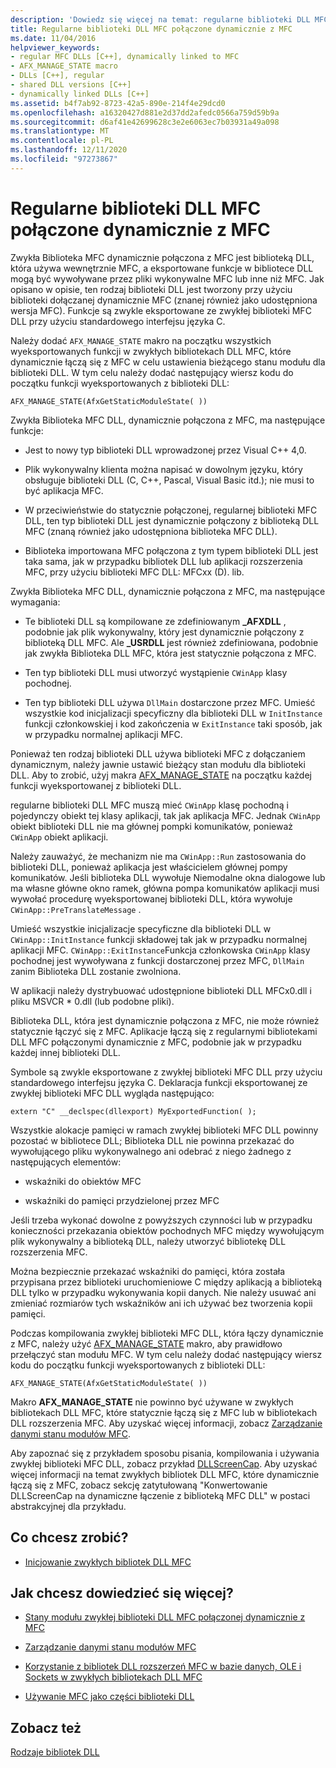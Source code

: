 ```yaml
---
description: 'Dowiedz się więcej na temat: regularne biblioteki DLL MFC połączone dynamicznie z MFC'
title: Regularne biblioteki DLL MFC połączone dynamicznie z MFC
ms.date: 11/04/2016
helpviewer_keywords:
- regular MFC DLLs [C++], dynamically linked to MFC
- AFX_MANAGE_STATE macro
- DLLs [C++], regular
- shared DLL versions [C++]
- dynamically linked DLLs [C++]
ms.assetid: b4f7ab92-8723-42a5-890e-214f4e29dcd0
ms.openlocfilehash: a16320427d881e2d37dd2afedc0566a759d59b9a
ms.sourcegitcommit: d6af41e42699628c3e2e6063ec7b03931a49a098
ms.translationtype: MT
ms.contentlocale: pl-PL
ms.lasthandoff: 12/11/2020
ms.locfileid: "97273867"
---
```

# <a name="regular-mfc-dlls-dynamically-linked-to-mfc"></a>Regularne biblioteki DLL MFC połączone dynamicznie z MFC

Zwykła Biblioteka MFC dynamicznie połączona z MFC jest biblioteką DLL, która używa wewnętrznie MFC, a eksportowane funkcje w bibliotece DLL mogą być wywoływane przez pliki wykonywalne MFC lub inne niż MFC. Jak opisano w opisie, ten rodzaj biblioteki DLL jest tworzony przy użyciu biblioteki dołączanej dynamicznie MFC (znanej również jako udostępniona wersja MFC). Funkcje są zwykle eksportowane ze zwykłej biblioteki MFC DLL przy użyciu standardowego interfejsu języka C.

Należy dodać `AFX_MANAGE_STATE` makro na początku wszystkich wyeksportowanych funkcji w zwykłych bibliotekach DLL MFC, które dynamicznie łączą się z MFC w celu ustawienia bieżącego stanu modułu dla biblioteki DLL. W tym celu należy dodać następujący wiersz kodu do początku funkcji wyeksportowanych z biblioteki DLL:

```
AFX_MANAGE_STATE(AfxGetStaticModuleState( ))
```

Zwykła Biblioteka MFC DLL, dynamicznie połączona z MFC, ma następujące funkcje:

- Jest to nowy typ biblioteki DLL wprowadzonej przez Visual C++ 4,0.

- Plik wykonywalny klienta można napisać w dowolnym języku, który obsługuje biblioteki DLL (C, C++, Pascal, Visual Basic itd.); nie musi to być aplikacja MFC.

- W przeciwieństwie do statycznie połączonej, regularnej biblioteki MFC DLL, ten typ biblioteki DLL jest dynamicznie połączony z biblioteką DLL MFC (znaną również jako udostępniona biblioteka MFC DLL).

- Biblioteka importowana MFC połączona z tym typem biblioteki DLL jest taka sama, jak w przypadku bibliotek DLL lub aplikacji rozszerzenia MFC, przy użyciu biblioteki MFC DLL: MFCxx (D). lib.

Zwykła Biblioteka MFC DLL, dynamicznie połączona z MFC, ma następujące wymagania:

- Te biblioteki DLL są kompilowane ze zdefiniowanym **_AFXDLL** , podobnie jak plik wykonywalny, który jest dynamicznie połączony z biblioteką DLL MFC. Ale **_USRDLL** jest również zdefiniowana, podobnie jak zwykła Biblioteka DLL MFC, która jest statycznie połączona z MFC.

- Ten typ biblioteki DLL musi utworzyć wystąpienie `CWinApp` klasy pochodnej.

- Ten typ biblioteki DLL używa `DllMain` dostarczone przez MFC. Umieść wszystkie kod inicjalizacji specyficzny dla biblioteki DLL w `InitInstance` funkcji członkowskiej i kod zakończenia w `ExitInstance` taki sposób, jak w przypadku normalnej aplikacji MFC.

Ponieważ ten rodzaj biblioteki DLL używa biblioteki MFC z dołączaniem dynamicznym, należy jawnie ustawić bieżący stan modułu dla biblioteki DLL. Aby to zrobić, użyj makra [AFX_MANAGE_STATE](../mfc/reference/extension-dll-macros.md#afx_manage_state) na początku każdej funkcji wyeksportowanej z biblioteki DLL.

regularne biblioteki DLL MFC muszą mieć `CWinApp` klasę pochodną i pojedynczy obiekt tej klasy aplikacji, tak jak aplikacja MFC. Jednak `CWinApp` obiekt biblioteki DLL nie ma głównej pompki komunikatów, ponieważ `CWinApp` obiekt aplikacji.

Należy zauważyć, że mechanizm nie ma `CWinApp::Run` zastosowania do biblioteki DLL, ponieważ aplikacja jest właścicielem głównej pompy komunikatów. Jeśli biblioteka DLL wywołuje Niemodalne okna dialogowe lub ma własne główne okno ramek, główna pompa komunikatów aplikacji musi wywołać procedurę wyeksportowanej biblioteki DLL, która wywołuje `CWinApp::PreTranslateMessage` .

Umieść wszystkie inicjalizacje specyficzne dla biblioteki DLL w `CWinApp::InitInstance` funkcji składowej tak jak w przypadku normalnej aplikacji MFC. `CWinApp::ExitInstance`Funkcja członkowska `CWinApp` klasy pochodnej jest wywoływana z funkcji dostarczonej przez MFC, `DllMain` zanim Biblioteka DLL zostanie zwolniona.

W aplikacji należy dystrybuować udostępnione biblioteki DLL MFCx0.dll i pliku MSVCR * 0.dll (lub podobne pliki).

Biblioteka DLL, która jest dynamicznie połączona z MFC, nie może również statycznie łączyć się z MFC. Aplikacje łączą się z regularnymi bibliotekami DLL MFC połączonymi dynamicznie z MFC, podobnie jak w przypadku każdej innej biblioteki DLL.

Symbole są zwykle eksportowane z zwykłej biblioteki MFC DLL przy użyciu standardowego interfejsu języka C. Deklaracja funkcji eksportowanej ze zwykłej biblioteki MFC DLL wygląda następująco:

```
extern "C" __declspec(dllexport) MyExportedFunction( );
```

Wszystkie alokacje pamięci w ramach zwykłej biblioteki MFC DLL powinny pozostać w bibliotece DLL; Biblioteka DLL nie powinna przekazać do wywołującego pliku wykonywalnego ani odebrać z niego żadnego z następujących elementów:

- wskaźniki do obiektów MFC

- wskaźniki do pamięci przydzielonej przez MFC

Jeśli trzeba wykonać dowolne z powyższych czynności lub w przypadku konieczności przekazania obiektów pochodnych MFC między wywołującym plik wykonywalny a biblioteką DLL, należy utworzyć bibliotekę DLL rozszerzenia MFC.

Można bezpiecznie przekazać wskaźniki do pamięci, która została przypisana przez biblioteki uruchomieniowe C między aplikacją a biblioteką DLL tylko w przypadku wykonywania kopii danych. Nie należy usuwać ani zmieniać rozmiarów tych wskaźników ani ich używać bez tworzenia kopii pamięci.

Podczas kompilowania zwykłej biblioteki MFC DLL, która łączy dynamicznie z MFC, należy użyć [AFX_MANAGE_STATE](../mfc/reference/extension-dll-macros.md#afx_manage_state) makro, aby prawidłowo przełączyć stan modułu MFC. W tym celu należy dodać następujący wiersz kodu do początku funkcji wyeksportowanych z biblioteki DLL:

```
AFX_MANAGE_STATE(AfxGetStaticModuleState( ))
```

Makro **AFX_MANAGE_STATE** nie powinno być używane w zwykłych bibliotekach DLL MFC, które statycznie łączą się z MFC lub w bibliotekach DLL rozszerzenia MFC. Aby uzyskać więcej informacji, zobacz [Zarządzanie danymi stanu modułów MFC](../mfc/managing-the-state-data-of-mfc-modules.md).

Aby zapoznać się z przykładem sposobu pisania, kompilowania i używania zwykłej biblioteki MFC DLL, zobacz przykład [DLLScreenCap](https://github.com/Microsoft/VCSamples/tree/master/VC2010Samples/MFC/advanced/DllScreenCap). Aby uzyskać więcej informacji na temat zwykłych bibliotek DLL MFC, które dynamicznie łączą się z MFC, zobacz sekcję zatytułowaną "Konwertowanie DLLScreenCap na dynamiczne łączenie z biblioteką MFC DLL" w postaci abstrakcyjnej dla przykładu.

## <a name="what-do-you-want-to-do"></a>Co chcesz zrobić?

- [Inicjowanie zwykłych bibliotek DLL MFC](run-time-library-behavior.md#initializing-regular-dlls)

## <a name="what-do-you-want-to-know-more-about"></a>Jak chcesz dowiedzieć się więcej?

- [Stany modułu zwykłej biblioteki DLL MFC połączonej dynamicznie z MFC](module-states-of-a-regular-dll-dynamically-linked-to-mfc.md)

- [Zarządzanie danymi stanu modułów MFC](../mfc/managing-the-state-data-of-mfc-modules.md)

- [Korzystanie z bibliotek DLL rozszerzeń MFC w bazie danych, OLE i Sockets w zwykłych bibliotekach DLL MFC](using-database-ole-and-sockets-extension-dlls-in-regular-dlls.md)

- [Używanie MFC jako części biblioteki DLL](../mfc/tn011-using-mfc-as-part-of-a-dll.md)

## <a name="see-also"></a>Zobacz też

[Rodzaje bibliotek DLL](kinds-of-dlls.md)

